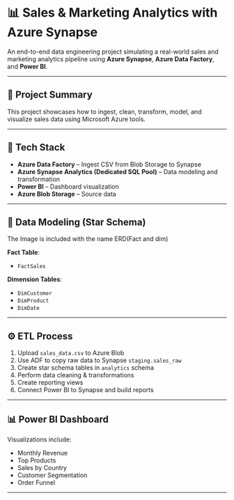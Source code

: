 # 📊 Sales & Marketing Analytics with Azure Synapse

An end-to-end data engineering project simulating a real-world sales and marketing analytics pipeline using **Azure Synapse**, **Azure Data Factory**, and **Power BI**.

---

## 🚀 Project Summary

This project showcases how to ingest, clean, transform, model, and visualize sales data using Microsoft Azure tools.

---

## 🧱 Tech Stack

- **Azure Data Factory** – Ingest CSV from Blob Storage to Synapse
- **Azure Synapse Analytics (Dedicated SQL Pool)** – Data modeling and transformation
- **Power BI** – Dashboard visualization
- **Azure Blob Storage** – Source data

---

## 📐 Data Modeling (Star Schema)

The Image is included with the name ERD(Fact and dim)

**Fact Table**:
- `FactSales`

**Dimension Tables**:
- `DimCustomer`
- `DimProduct`
- `DimDate`

---

## ⚙️ ETL Process

1. Upload `sales_data.csv` to Azure Blob
2. Use ADF to copy raw data to Synapse `staging.sales_raw`
3. Create star schema tables in `analytics` schema
4. Perform data cleaning & transformations
5. Create reporting views
6. Connect Power BI to Synapse and build reports

---

## 📊 Power BI Dashboard


Visualizations include:
- Monthly Revenue
- Top Products
- Sales by Country
- Customer Segmentation
- Order Funnel

---



